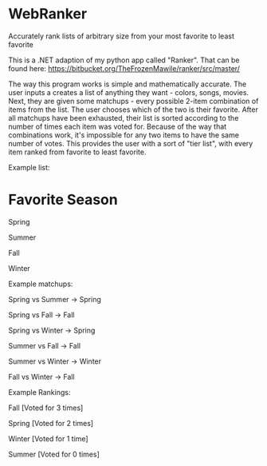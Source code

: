 # WebRanker
Accurately rank lists of arbitrary size from your most favorite to least favorite

This is a .NET adaption of my python app called "Ranker". That can be found
here: https://bitbucket.org/TheFrozenMawile/ranker/src/master/

The way this program works is simple and mathematically accurate. The user inputs
a creates a list of anything they want - colors, songs, movies. Next, they are
given some matchups - every possible 2-item combination of items from the list.
The user chooses which of the two is their favorite. After all matchups have
been exhausted, their list is sorted according to the number of times each item
was voted for. Because of the way that combinations work, it's impossible for
any two items to have the same number of votes. This provides the user with a
sort of "tier list", with every item ranked from favorite to least favorite.

Example list:

# Favorite Season

Spring

Summer

Fall

Winter

Example matchups:

Spring vs Summer -> Spring

Spring vs Fall -> Fall

Spring vs Winter -> Spring

Summer vs Fall -> Fall

Summer vs Winter -> Winter

Fall vs Winter -> Fall


Example Rankings:

Fall [Voted for 3 times]

Spring [Voted for 2 times]

Winter [Voted for 1 time]

Summer [Voted for 0 times]
